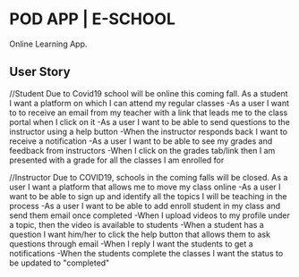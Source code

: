 # POD APP | E-SCHOOL

Online Learning App. 

## User Story
//Student
Due to Covid19 school will be online this coming fall. As a student I want a platform on which I can attend my regular classes
-As a user I want to to receive an email from my teacher with a link that leads me to the class portal when I click on it
-As a user I want to be able to send questions to the instructor using a help button
-When the instructor responds back I want to receive a notification
-As a user I want to be able to see my grades and feedback from instructors
-When I click on the grades tab/link then I am presented with a grade for all the classes I am enrolled for

//Instructor
Due to COVID19, schools in the coming falls will be closed. As a user I want a platform
that allows me to move my class online
-As a user I want to be able to sign up and identify all the topics I will be teaching in the process
-As a user I want to be able to add enroll student in my class and send them email once completed
-When I upload videos to my profile under a topic, then the video is available to students
-When a student has a question I want him/her to click the help button that allows them to ask questions through email
-When I reply I want the students to get a notifications
-When the students complete the classes I want the status to be updated to "completed"